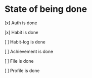 # State of being done

[x] Auth is done

[x] Habit is done

[ ] Habit-log is done

[ ] Achievement is done 

[ ] File is done

[ ] Profile is done 
